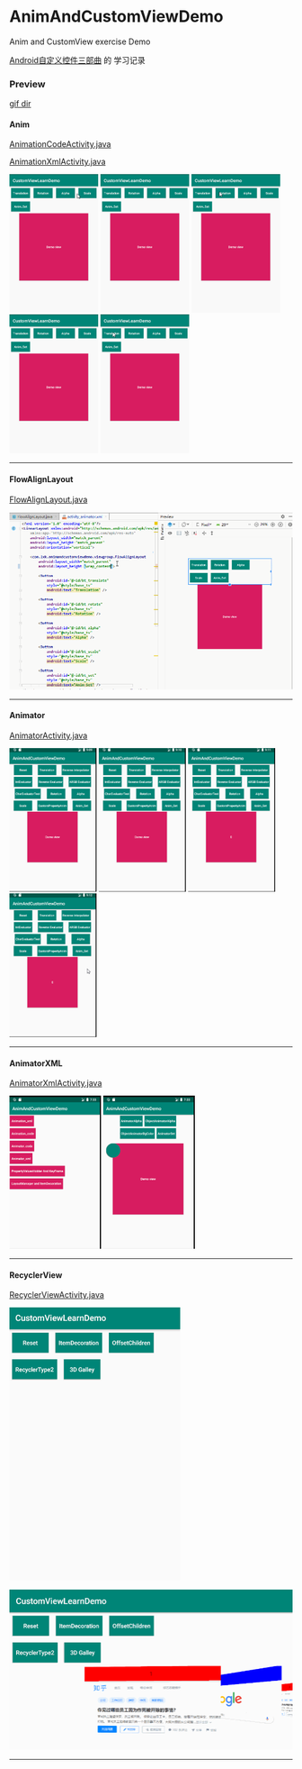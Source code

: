 # AnimAndCustomViewDemo

Anim and CustomView exercise Demo

[Android自定义控件三部曲](https://blog.csdn.net/harvic880925/article/details/50995268) 的 学习记录

### Preview
[gif dir](https://github.com/103style/CustomViewLearndemo/tree/master/gif)

#### Anim

[AnimationCodeActivity.java](https://github.com/103style/AnimAndCustomViewDemo/tree/master/app/src/main/java/com/lxk/animandcustomviewdemo/anim/AnimationCodeActivity.java)

[AnimationXmlActivity.java](https://github.com/103style/AnimAndCustomViewDemo/tree/master/app/src/main/java/com/lxk/animandcustomviewdemo/anim/AnimationXmlActivity.java)

<img src="https://github.com/103style/AnimAndCustomViewDemo/blob/master/gif/anim_xml/alpha.gif"  height="246" width="158"> <img src="https://github.com/103style/AnimAndCustomViewDemo/blob/master/gif/anim_xml/anim_set_xml.gif"  height="246" width="158"> <img src="https://github.com/103style/AnimAndCustomViewDemo/blob/master/gif/anim_xml/roration.gif"  height="246" width="158"> <img src="https://github.com/103style/AnimAndCustomViewDemo/blob/master/gif/anim_xml/scale.gif"  height="246" width="158"> <img src="https://github.com/103style/AnimAndCustomViewDemo/blob/master/gif/anim_xml/translation.gif"  height="246" width="158"> 

---

#### FlowAlignLayout

[FlowAlignLayout.java](https://github.com/103style/AnimAndCustomViewDemo/tree/master/app/src/main/java/com/lxk/animandcustomviewdemo/viewgroup/FlowAlignLayout.java)

![FlowAlignLayout.gif](https://github.com/103style/AnimAndCustomViewDemo/blob/master/gif/viewgroup/FlowAlignLayout.gif)

---

#### Animator
[AnimatorActivity.java](https://github.com/103style/AnimAndCustomViewDemo/tree/master/app/src/main/java/com/lxk/animandcustomviewdemo/animator/AnimatorActivity.java)

<img src="https://github.com/103style/AnimAndCustomViewDemo/blob/master/gif/animator/transaltion.gif"  height="255" width="155"> <img src="https://github.com/103style/AnimAndCustomViewDemo/blob/master/gif/animator/evaluator.gif"  height="255" width="155"> <img src="https://github.com/103style/AnimAndCustomViewDemo/blob/master/gif/animator/ObjectAnimator.gif"  height="255" width="155"> <img src="https://github.com/103style/AnimAndCustomViewDemo/blob/master/gif/animator/AnimatorSet.gif"  height="255" width="155"> 

---

#### AnimatorXML
[AnimatorXmlActivity.java](https://github.com/103style/AnimAndCustomViewDemo/tree/master/app/src/main/java/com/lxk/animandcustomviewdemo/animator/AnimatorXmlActivity.java)

<img src="https://github.com/103style/AnimAndCustomViewDemo/blob/master/gif/animator_xml/XmlAnimator.gif"  height="272" width="163"> <img src="https://github.com/103style/AnimAndCustomViewDemo/blob/master/gif/animator_xml/menuAnim.gif"  height="272" width="163"> 

---


#### RecyclerView
[RecyclerViewActivity.java](https://github.com/103style/AnimAndCustomViewDemo/tree/master/app/src/main/java/com/lxk/animandcustomviewdemo/recyclerview/RecyclerViewActivity.java)

![recyclerview.gif](https://github.com/103style/AnimAndCustomViewDemo/blob/master/gif/recyclerview/recyclerview.gif)

![recyclerview3d.gif](https://github.com/103style/AnimAndCustomViewDemo/blob/master/gif/recyclerview/recyclerview3d.gif)

---
